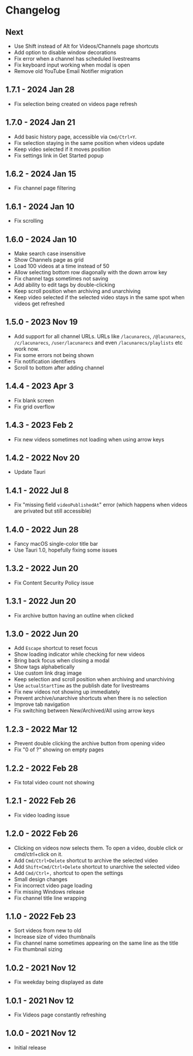# Changelog

## Next
- Use Shift instead of Alt for Videos/Channels page shortcuts
- Add option to disable window decorations
- Fix error when a channel has scheduled livestreams
- Fix keyboard input working when modal is open
- Remove old YouTube Email Notifier migration

## 1.7.1 - 2024 Jan 28
- Fix selection being created on videos page refresh

## 1.7.0 - 2024 Jan 21
- Add basic history page, accessible via `Cmd/Ctrl+Y`.
- Fix selection staying in the same position when videos update
- Keep video selected if it moves position
- Fix settings link in Get Started popup

## 1.6.2 - 2024 Jan 15
- Fix channel page filtering

## 1.6.1 - 2024 Jan 10
- Fix scrolling

## 1.6.0 - 2024 Jan 10
- Make search case insensitive
- Show Channels page as grid
- Load 100 videos at a time instead of 50
- Allow selecting bottom row diagonally with the down arrow key
- Fix channel tags sometimes not saving
- Add ability to edit tags by double-clicking
- Keep scroll position when archiving and unarchiving
- Keep video selected if the selected video stays in the same spot when videos get refreshed

## 1.5.0 - 2023 Nov 19
- Add support for all channel URLs. URLs like `/lacunarecs`, `/@lacunarecs`, `/c/lacunarecs`, `/user/lacunarecs` and even `/lacunarecs/playlists` etc work now.
- Fix some errors not being shown
- Fix notification identifiers
- Scroll to bottom after adding channel

## 1.4.4 - 2023 Apr 3
- Fix blank screen
- Fix grid overflow

## 1.4.3 - 2023 Feb 2
- Fix new videos sometimes not loading when using arrow keys

## 1.4.2 - 2022 Nov 20
- Update Tauri

## 1.4.1 - 2022 Jul 8
- Fix "missing field `videoPublishedAt`" error (which happens when videos are privated but still accessible)

## 1.4.0 - 2022 Jun 28
- Fancy macOS single-color title bar
- Use Tauri 1.0, hopefully fixing some issues

## 1.3.2 - 2022 Jun 20
- Fix Content Security Policy issue

## 1.3.1 - 2022 Jun 20
- Fix archive button having an outline when clicked

## 1.3.0 - 2022 Jun 20
- Add `Escape` shortcut to reset focus
- Show loading indicator while checking for new videos
- Bring back focus when closing a modal
- Show tags alphabetically
- Use custom link drag image
- Keep selection and scroll position when archiving and unarchiving
- Use `actualStartTime` as the publish date for livestreams
- Fix new videos not showing up immediately
- Prevent archive/unarchive shortcuts when there is no selection
- Improve tab navigation
- Fix switching between New/Archived/All using arrow keys

## 1.2.3 - 2022 Mar 12
- Prevent double clicking the archive button from opening video
- Fix "0 of ?" showing on empty pages

## 1.2.2 - 2022 Feb 28
- Fix total video count not showing

## 1.2.1 - 2022 Feb 26
- Fix video loading issue

## 1.2.0 - 2022 Feb 26
- Clicking on videos now selects them. To open a video, double click or cmd/ctrl+click on it.
- Add `Cmd/Ctrl+Delete` shortcut to archive the selected video
- Add `Shift+Cmd/Ctrl+Delete` shortcut to unarchive the selected video
- Add `Cmd/Ctrl+,` shortcut to open the settings
- Small design changes
- Fix incorrect video page loading
- Fix missing Windows release
- Fix channel title line wrapping

## 1.1.0 - 2022 Feb 23
- Sort videos from new to old
- Increase size of video thumbnails
- Fix channel name sometimes appearing on the same line as the title
- Fix thumbnail sizing

## 1.0.2 - 2021 Nov 12
- Fix weekday being displayed as date

## 1.0.1 - 2021 Nov 12
- Fix Videos page constantly refreshing

## 1.0.0 - 2021 Nov 12
- Initial release
